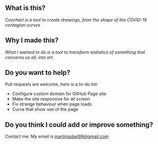 ## What is this?
*Covchart is a tool to create drawings, from the shape of the COVID-19 contagion curves*

## Why I made this?
*What I wanted to do is a tool to transform statistics of something that concerns us all, into art.*

## Do you want to help?
Pull requests are welcome, here is a to-do list:
- Configure custom domain for GitHub Page site
- Make the site responsive for all screen
- Fix strange behaviour when page loads
- Curve that show use of the page

## Do you think I could add or improve something?
Contact me: My email is martinsobel99@gmail.com